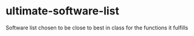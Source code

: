 # ultimate-software-list
Software list chosen to be close to best in class for the functions it fulfills
